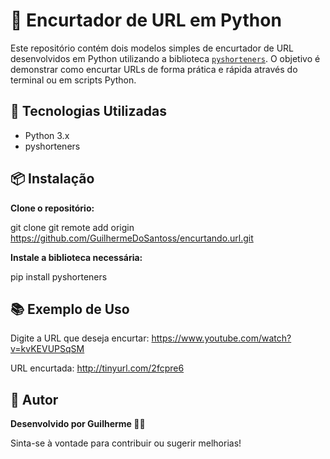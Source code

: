 # 🔗 Encurtador de URL em Python

Este repositório contém dois modelos simples de encurtador de URL desenvolvidos em Python utilizando a biblioteca [`pyshorteners`](https://pypi.org/project/pyshorteners/). O objetivo é demonstrar como encurtar URLs de forma prática e rápida através do terminal ou em scripts Python.

## 🚀 Tecnologias Utilizadas

- Python 3.x
- pyshorteners

## 📦 Instalação

**Clone o repositório:**
   
   git clone
   git remote add origin https://github.com/GuilhermeDoSantoss/encurtando.url.git
   
 **Instale a biblioteca necessária:**

pip install pyshorteners

## 📚 Exemplo de Uso

Digite a URL que deseja encurtar: https://www.youtube.com/watch?v=kvKEVUPSqSM

URL encurtada: http://tinyurl.com/2fcpre6

## 🧠 Autor
**Desenvolvido por Guilherme 👨‍💻**

Sinta-se à vontade para contribuir ou sugerir melhorias!

